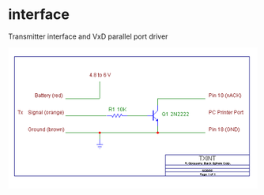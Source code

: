 # interface
Transmitter interface and VxD parallel port driver

![Tx interface](https://raw.githubusercontent.com/rcsim2/interface/main/interface/Txint.gif?token=AJK64IOXXZF3VF6N7S46CQDBWJYQ2)
